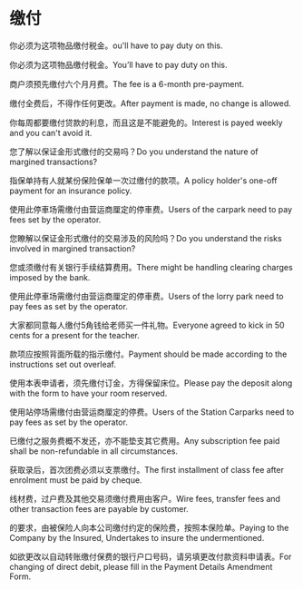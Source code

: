 # 缴付

<p><span class="chinese">你必须为这项物品缴付税金。</span><span class="english">ou'll have to pay duty on this.</span></p>

<p><span class="chinese">你必须为这项物品缴付税金。</span><span class="english">You’ll have to pay duty on this.</span></p>

<p><span class="chinese">商户须预先缴付六个月月费。</span><span class="english">The fee is a 6-month pre-payment.</span></p>

<p><span class="chinese">缴付全费后，不得作任何更改。</span><span class="english">After payment is made, no change is allowed.</span></p>

<p><span class="chinese">你每周都要缴付贷款的利息，而且这是不能避免的。</span><span class="english">Interest is payed weekly and you can't avoid it.</span></p>

<p><span class="chinese">您了解以保证金形式缴付的交易吗？</span><span class="english">Do you understand the nature of margined transactions?</span></p>

<p><span class="chinese">指保单持有人就某份保险保单一次过缴付的款项。</span><span class="english">A policy holder's one-off payment for an insurance policy.</span></p>

<p><span class="chinese">使用此停車场需缴付由营运商厘定的停車费。</span><span class="english">Users of the carpark need to pay fees set by the operator.</span></p>

<p><span class="chinese">您瞭解以保证金形式缴付的交易涉及的风险吗？</span><span class="english">Do you understand the risks involved in margined transaction?</span></p>

<p><span class="chinese">您或须缴付有关银行手续结算费用。</span><span class="english">There might be handling clearing charges imposed by the bank.</span></p>

<p><span class="chinese">使用此停車场需缴付由营运商厘定的停車费。</span><span class="english">Users of the lorry park need to pay fees as set by the operator.</span></p>

<p><span class="chinese">大家都同意每人缴付5角钱给老师买一件礼物。</span><span class="english">Everyone agreed to kick in 50 cents for a present for the teacher.</span></p>

<p><span class="chinese">款项应按照背面所载的指示缴付。</span><span class="english">Payment should be made according to the instructions set out overleaf.</span></p>

<p><span class="chinese">使用本表申请者，须先缴付订金，方得保留床位。</span><span class="english">Please pay the deposit along with the form to have your room reserved.</span></p>

<p><span class="chinese">使用站停场需缴付由营运商厘定的停费。</span><span class="english">Users of the Station Carparks need to pay fees as set by the operator.</span></p>

<p><span class="chinese">已缴付之服务费概不发还，亦不能垫支其它费用。</span><span class="english">Any subscription fee paid shall be non-refundable in all circumstances.</span></p>

<p><span class="chinese">获取录后，首次团费必须以支票缴付。</span><span class="english">The first installment of class fee after enrolment must be paid by cheque.</span></p>

<p><span class="chinese">线材费，过户费及其他交易须缴付费用由客户。</span><span class="english">Wire fees, transfer fees and other transaction fees are payable by customer.</span></p>

<p><span class="chinese">的要求，由被保险人向本公司缴付约定的保险费，按照本保险单。</span><span class="english">Paying to the Company by the Insured, Undertakes to insure the undermentioned.</span></p>

<p><span class="chinese">如欲更改以自动转账缴付保费的银行户口号码，请另填更改付款资料申请表。</span><span class="english">For changing of direct debit, please fill in the Payment Details Amendment Form.</span></p>

